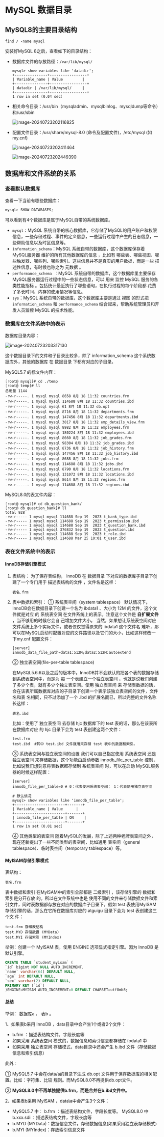 # MySQL 数据目录

## MySQL8的主要目录结构

```shell
find / -name mysql
```

安装好MySQL 8之后，查看如下的目录结构：

- 数据库文件的存放路径：`/var/lib/mysql/`

  ```shell
  mysql> show variables like 'datadir';
  +---------------+-----------------+
  | Variable_name | Value 		  |
  +---------------+-----------------+
  | datadir | /var/lib/mysql/ 	  |
  +---------------+-----------------+
  1 row in set (0.04 sec)
  ```

- 相关命令目录：/usr/bin（mysqladmin、mysqlbinlog、mysqldump等命令）和/usr/sbin

  ![image-20240723202116825](https://fastly.jsdelivr.net/gh/LetengZzz/img@main/tc2/img202412011808774.png)

- 配置文件目录：/usr/share/mysql-8.0 (命令及配置文件)，/etc/mysql (如my.cnf)

  ![image-20240723202411464](https://fastly.jsdelivr.net/gh/LetengZzz/img@main/tc2/img202412011808373.png)

  ![image-20240723202449390](https://fastly.jsdelivr.net/gh/LetengZzz/img@main/tc2/img202412011808670.png)

## 数据库和文件系统的关系

### 查看默认数据库

查看一下当前有哪些数据库：

```sql
mysql> SHOW DATABASES;
```

可以看到有4个数据库是属于MySQL自带的系统数据库。

- `mysql`：MySQL 系统自带的核心数据库，它存储了MySQL的用户账户和权限信息，一些存储过程、事件的定义信息，一些运行过程中产生的日志信息，一些帮助信息以及时区信息等。 
- `information_schema`：MySQL 系统自带的数据库，这个数据库保存着MySQL服务器 维护的所有其他数据库的信息 ，比如有 哪些表、哪些视图、哪些触发器、哪些列、哪些索引。这些信息并不是真实的用户数据，而是一些 描述性信息，有时候也称之为 元数据 。
- `performance_schema `：MySQL 系统自带的数据库，这个数据库里主要保存MySQL服务器运行过程中的一些状态信息，可以 用来 监控 MySQL 服务的各类性能指标 。包括统计最近执行了哪些语句，在执行过程的每个阶段都 花费了多长时间，内存的使用情况等信息。
- `sys`：MySQL 系统自带的数据库，这个数据库主要是通过 视图 的形式把 `information_schema` 和 `performance_schema` 结合起来，帮助系统管理员和开发人员监控 MySQL 的技术性能。

### 数据库在文件系统中的表示

数据库目录内容：

![image-20240723203317130](https://fastly.jsdelivr.net/gh/LetengZzz/img@main/tc2/img202412011808101.png)

这个数据目录下的文件和子目录比较多，除了 information_schema 这个系统数据库外，其他的数据库 在 数据目录 下都有对应的子目录。

MySQL5.7 的标文件内容：

```
[root@ mysql]# cd ./temp
[root@ temp]# ll
总用量 1144
-rw-r-----. 1 mysql mysql 8658 8月 18 11:32 countries.frm
-rw-r-----. 1 mysql mysql 114688 8月 18 11:32 countries.ibd
-rw-r-----. 1 mysql mysql 61 8月 18 11:32 db.opt
-rw-r-----. 1 mysql mysql 8716 8月 18 11:32 departments.frm
-rw-r-----. 1 mysql mysql 147456 8月 18 11:32 departments.ibd
-rw-r-----. 1 mysql mysql 3017 8月 18 11:32 emp_details_view.frm
-rw-r-----. 1 mysql mysql 8982 8月 18 11:32 employees.frm
-rw-r-----. 1 mysql mysql 180224 8月 18 11:32 employees.ibd
-rw-r-----. 1 mysql mysql 8660 8月 18 11:32 job_grades.frm
-rw-r-----. 1 mysql mysql 98304 8月 18 11:32 job_grades.ibd
-rw-r-----. 1 mysql mysql 8736 8月 18 11:32 job_history.frm
-rw-r-----. 1 mysql mysql 147456 8月 18 11:32 job_history.ibd
-rw-r-----. 1 mysql mysql 8688 8月 18 11:32 jobs.frm
-rw-r-----. 1 mysql mysql 114688 8月 18 11:32 jobs.ibd
-rw-r-----. 1 mysql mysql 8790 8月 18 11:32 locations.frm
-rw-r-----. 1 mysql mysql 131072 8月 18 11:32 locations.ibd
-rw-r-----. 1 mysql mysql 8614 8月 18 11:32 regions.frm
-rw-r-----. 1 mysql mysql 114688 8月 18 11:32 regions.ibd
```

MySQL8.0的表文件内容：

```
[root@ mysql]# cd db_question_bank/
[root@ db_question_bank]# ll
total 928
-rw-r----- 1 mysql mysql 114688 Sep 19  2023 t_bank_type.ibd
-rw-r----- 1 mysql mysql 114688 Sep 19  2023 t_permission.ibd
-rw-r----- 1 mysql mysql 114688 Sep 19  2023 t_question_bank.ibd
-rw-r----- 1 mysql mysql 376832 Sep 19  2023 t_question.ibd
-rw-r----- 1 mysql mysql 114688 Sep 19  2023 t_role.ibd
-rw-r----- 1 mysql mysql 114688 Mar 25 10:01 t_user.ibd
```

### 表在文件系统中的表示 

#### InnoDB存储引擎模式

1. 表结构：
   为了保存表结构， InnoDB 在 数据目录 下对应的数据库子目录下创建了一个专门用于 描述表结构的文件 ，文件名是这样：

   ```
   表名.frm
   ```

2. 表中数据和索引：
   ① 系统表空间（system tablespace） 默认情况下，InnoDB会在数据目录下创建一个名为 ibdata1 、大小为 12M 的文件，这个文件就是对应 的 系统表空间 在文件系统上的表示。注意这个文件是 **自扩展文件** ，当不够用的时候它会自 己增加文件大小。 
   当然，如果想让系统表空间对应文件系统上多个实际文件，或者仅仅觉得原来的 ibdata1 这个文件名 难听，那可以在MySQL启动时配置对应的文件路径以及它们的大小，比如这样修改一下my.cnf 配置文件：

   ```
   [server]
   innodb_data_file_path=data1:512M;data2:512M:autoextend
   ```

   ② 独立表空间(file-per-table tablespace)

   在MySQL5.6.6以及之后的版本中，InnoDB并不会默认的把各个表的数据存储到系统表空间中，而是为 每 一个表建立一个独立表空间 ，也就是说我们创建了多少个表，就有多少个独立表空间。使用 独立表空间 来 存储表数据的话，会在该表所属数据库对应的子目录下创建一个表示该独立表空间的文件，文件名和表 名相同，只不过添加了一个 .ibd 的扩展名而已，所以完整的文件名称长这样：

   ```
   表名.ibd
   ```

   比如：使用了 独立表空间 去存储 hjc 数据库下的 test 表的话，那么在该表所在数据库对应 的 hjc 目录下会为 test 表创建这两个文件：

   ```
   test.frm
   test.ibd  #其中 test.ibd 文件就用来存储 test 表中的数据和索引。
   ```

   ③ 系统表空间与独立表空间的设置
   我们可以自己指定使用 系统表空间 还是 独立表空间 来存储数据，这个功能由启动参数 innodb_file_per_table 控制，比如说我们想刻意将表数据都存储到 系统表空间 时，可以在启动 MySQL服务器的时候这样配置：

   ```
   [server]
   innodb_file_per_table=0 # 0：代表使用系统表空间； 1：代表使用独立表空间
   
   # 默认情况
   mysql> show variables like 'innodb_file_per_table';
   +-----------------------+-------+
   | Variable_name | Value 		|
   +-----------------------+-------+
   | innodb_file_per_table | ON 	|
   +-----------------------+-------+
   1 row in set (0.01 sec)
   ```

   ④ 其他类型的表空间 
   随着MySQL的发展，除了上述两种老牌表空间之外，现在还新提出了一些不同类型的表空间，比如通用 表空间（general tablespace）、临时表空间（temporary tablespace）等。

#### MyISAM存储引擎模式

表结构：

```
表名.frm
```

表中数据和索引 在MyISAM中的索引全部都是 二级索引 ，该存储引擎的 数据和索引是分开存放 的。所以在文件系统中也是 使用不同的文件来存储数据文件和索引文件，同时表数据都存放在对应的数据库子目录下。假如 test 表使用MyISAM存储引擎的话，那么在它所在数据库对应的 atguigu 目录下会为 test 表创建这三个文 件：

```
test.frm 存储表结构
test.MYD 存储数据 (MYData)
test.MYI 存储索引 (MYIndex)
```

举例：创建一个 MyISAM 表，使用 ENGINE 选项显式指定引擎。因为 InnoDB 是默认引擎。

```sql
CREATE TABLE `student_myisam` (
`id` bigint NOT NULL AUTO_INCREMENT,
`name` varchar(64) DEFAULT NULL,
`age` int DEFAULT NULL,
`sex` varchar(2) DEFAULT NULL,
PRIMARY KEY (`id`)
)ENGINE=MYISAM AUTO_INCREMENT=0 DEFAULT CHARSET=utf8mb3;
```

#### 总结

举例： 数据库a ， 表b 。

1、如果表b采用 InnoDB ，data目录中会产生1个或者2个文件：

- b.frm ：描述表结构文件，字段长度等 
- 如果采用 系统表空间 模式的，数据信息和索引信息都存储在 ibdata1 中 
- 如果采用 独立表空间 存储模式，data目录中还会产生 b.ibd 文件（存储数据信息和索引信息） 

此外： 

① MySQL5.7 中会在data/a的目录下生成 db.opt 文件用于保存数据库的相关配置。比如：字符集、比较 规则。而MySQL8.0不再提供db.opt文件。 

② **MySQL8.0中不再单独提供b.frm，而是合并在b.ibd文件中。** 

2、如果表b采用 MyISAM ，data\a中会产生3个文件：

- MySQL5.7 中： b.frm ：描述表结构文件，字段长度等。 
  MySQL8.0 中 b.xxx.sdi ：描述表结构文件，字段长度等 
- b.MYD (MYData)：数据信息文件，存储数据信息(如果采用独立表存储模式) 
- b.MYI (MYIndex)：存放索引信息文件
